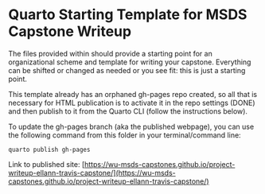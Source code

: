 # Quarto Starting Template for MSDS Capstone Writeup

The files provided within should provide a starting point for an organizational scheme and template for writing your capstone. Everything can be shifted or changed as needed or you see fit: this is just a starting point.

This template already has an orphaned gh-pages repo created, so all that is necessary for HTML publication is to activate it in the repo settings (DONE) and then publish to it from the Quarto CLI (follow the instructions below).

To update the gh-pages branch (aka the published webpage), you can use the following command from this folder in your terminal/command line:

```bash/terminal
quarto publish gh-pages
```

Link to published site: [https://wu-msds-capstones.github.io/project-writeup-ellann-travis-capstone/](https://wu-msds-capstones.github.io/project-writeup-ellann-travis-capstone/)
